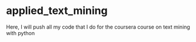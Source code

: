 # applied_text_mining
Here, I will push all my code that I do for the coursera course on text mining with python
